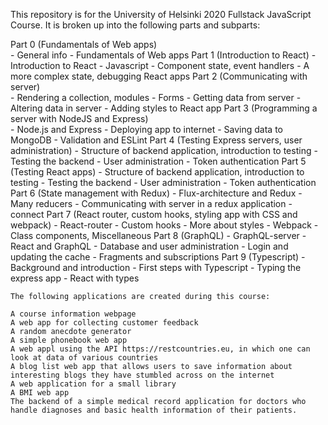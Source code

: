 This repository is for the University of Helsinki 2020 Fullstack JavaScript Course.  It is broken up into the following parts and subparts:

Part 0 (Fundamentals of Web apps)  
    - General info
    - Fundamentals of Web apps
Part 1 (Introduction to React) 
    - Introduction to React
    - Javascript
    - Component state, event handlers
    - A more complex state, debugging React apps 
Part 2 (Communicating with server)  
    - Rendering a collection, modules
    - Forms
    - Getting data from server
    - Altering data in server
    - Adding styles to React app
Part 3 (Programming a server with NodeJS and Express)  
    - Node.js and Express
    - Deploying app to internet
    - Saving data to MongoDB
    - Validation and ESLint
Part 4 (Testing Express servers, user administration) 
    - Structure of backend application, introduction to testing
    - Testing the backend
    - User administration
    - Token authentication
Part 5 (Testing React apps)
    - Structure of backend application, introduction to testing
    - Testing the backend
    - User administration
    - Token authentication
Part 6 (State management with Redux)
    - Flux-architecture and Redux
    - Many reducers
    - Communicating with server in a redux application
    - connect 
Part 7 (React router, custom hooks, styling app with CSS and webpack)
    - React-router
    - Custom hooks
    - More about styles
    - Webpack
    - Class components, Miscellaneous
Part 8 (GraphQL)
    - GraphQL-server
    - React and GraphQL
    - Database and user administration
    - Login and updating the cache
    - Fragments and subscriptions
Part 9 (Typescript)
    - Background and introduction
    - First steps with Typescript
    - Typing the express app
    - React with types

    The following applications are created during this course:

    A course information webpage
    A web app for collecting customer feedback
    A random anecdote generator
    A simple phonebook web app
    A web appl using the API https://restcountries.eu, in which one can look at data of various countries
    A blog list web app that allows users to save information about interesting blogs they have stumbled across on the internet
    A web application for a small library
    A BMI web app
    The backend of a simple medical record application for doctors who handle diagnoses and basic health information of their patients.




